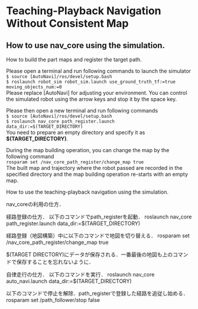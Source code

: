 # Teaching-Playback Navigation Without Consistent Map

## How to use **nav_core** using the simulation.

How to build the part maps and register the target path.

Please open a terminal and run following commands to launch the simulator  
`$ source [AutoNavi]/ros/devel/setup.bash`  
`$ roslaunch robot_sim robot_sim.launch use_ground_truth_tf:=true moving_objects_num:=0`  
Please replace [AutoNavi] for adjusting your environment. You can control the simulated robot using the arrow keys and stop it by the space key.

Please then open a new terminal and run following commands  
`$ source [AutoNavi]/ros/devel/setup.bash`  
`$ roslaunch nav_core path_register.launch data_dir:=$(TARGET_DIRECTORY)`  
You need to prepare an empty directory and specify it as **$(TARGET_DIRECTORY)**.

During the map building operation, you can change the map by the following command  
`rosparam set /nav_core_path_register/change_map true`  
The built map and trajectory where the robot passed are recorded in the specified directory and the map building operation re-starts with an empty map. 

How to use the teaching-playback navigation using the simulation.

nav_coreの利用の仕方．


経路登録の仕方．
以下のコマンドでpath_registerを起動．
roslaunch nav_core path_register.launch data_dir:=$(TARGET_DIRECTORY)

経路登録（地図構築）中に以下のコマンドで地図を切り替える．
rosparam set /nav_core_path_register/change_map true

$(TARGET DIRECTORY)にデータが保存される．一番最後の地図も上のコマンドで保存することを忘れないように．





自律走行の仕方．
以下のコマンドを実行．
roslaunch nav_core auto_navi.launch data_dir:=$(TARGET_DIRECTORY)

以下のコマンドで停止を解除．path_registerで登録した経路を追従し始める．
rosparam set /path_follower/stop false
